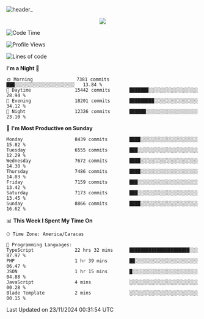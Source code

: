![header_](https://github.com/user-attachments/assets/4010d822-ccdc-4198-b608-18c773338d18)


<p align="center">
  <a href="http://www.github.com/thevacs">
    <img src="https://github-readme-streak-stats.herokuapp.com/?user=thevacs&stroke=ffffff&background=1c1917&ring=0891b2&fire=0891b2&currStreakNum=ffffff&currStreakLabel=0891b2&sideNums=ffffff&sideLabels=ffffff&dates=ffffff&hide_border=true" />
  </a>
</p>

<!--START_SECTION:waka-->
![Code Time](http://img.shields.io/badge/Code%20Time-3%2C096%20hrs%2030%20mins-blue)

![Profile Views](http://img.shields.io/badge/Profile%20Views-0-blue)

![Lines of code](https://img.shields.io/badge/From%20Hello%20World%20I%27ve%20Written-5.1%20million%20lines%20of%20code-blue)

**I'm a Night 🦉** 

```text
🌞 Morning                7381 commits        ███░░░░░░░░░░░░░░░░░░░░░░   13.84 % 
🌆 Daytime                15442 commits       ███████░░░░░░░░░░░░░░░░░░   28.94 % 
🌃 Evening                18201 commits       █████████░░░░░░░░░░░░░░░░   34.12 % 
🌙 Night                  12326 commits       ██████░░░░░░░░░░░░░░░░░░░   23.10 % 
```
📅 **I'm Most Productive on Sunday** 

```text
Monday                   8439 commits        ████░░░░░░░░░░░░░░░░░░░░░   15.82 % 
Tuesday                  6555 commits        ███░░░░░░░░░░░░░░░░░░░░░░   12.29 % 
Wednesday                7672 commits        ████░░░░░░░░░░░░░░░░░░░░░   14.38 % 
Thursday                 7486 commits        ████░░░░░░░░░░░░░░░░░░░░░   14.03 % 
Friday                   7159 commits        ███░░░░░░░░░░░░░░░░░░░░░░   13.42 % 
Saturday                 7173 commits        ███░░░░░░░░░░░░░░░░░░░░░░   13.45 % 
Sunday                   8866 commits        ████░░░░░░░░░░░░░░░░░░░░░   16.62 % 
```


📊 **This Week I Spent My Time On** 

```text
🕑︎ Time Zone: America/Caracas

💬 Programming Languages: 
TypeScript               22 hrs 32 mins      ██████████████████████░░░   87.97 % 
PHP                      1 hr 39 mins        ██░░░░░░░░░░░░░░░░░░░░░░░   06.47 % 
JSON                     1 hr 15 mins        █░░░░░░░░░░░░░░░░░░░░░░░░   04.88 % 
JavaScript               4 mins              ░░░░░░░░░░░░░░░░░░░░░░░░░   00.28 % 
Blade Template           2 mins              ░░░░░░░░░░░░░░░░░░░░░░░░░   00.15 % 
```


 Last Updated on 23/11/2024 00:31:54 UTC
<!--END_SECTION:waka-->
